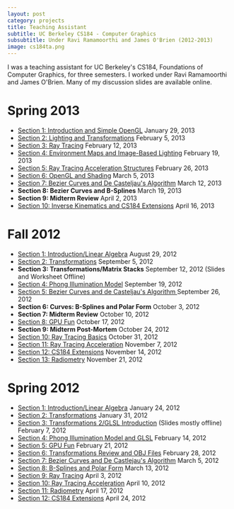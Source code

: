 ```yaml
---
layout: post
category: projects
title: Teaching Assistant
subtitle: UC Berkeley CS184 - Computer Graphics
subsubtitle: Under Ravi Ramamoorthi and James O'Brien (2012-2013)
image: cs184ta.png
---
```

I was a teaching assistant for UC Berkeley's CS184, Foundations of 
Computer Graphics, for three semesters. I worked under Ravi Ramamoorthi
and James O'Brien. Many of my discussion slides are available online.

# Spring 2013
- [Section 1: Introduction and Simple OpenGL](http://s3.brandonwang.net/teaching/cs184sp13/s1.html) January 29, 2013
- [Section 2: Lighting and Transformations](http://s3.brandonwang.net/teaching/cs184sp13/s2.html) February 5, 2013
- [Section 3: Ray Tracing](http://s3.brandonwang.net/teaching/cs184sp13/s3.html) February 12, 2013
- [Section 4: Environment Maps and Image-Based Lighting](http://s3.brandonwang.net/teaching/cs184sp13/s4.html) February 19, 2013
- [Section 5: Ray Tracing Acceleration Structures](http://s3.brandonwang.net/teaching/cs184sp13/s5.html) February 26, 2013
- [Section 6: OpenGL and Shading](http://s3.brandonwang.net/teaching/cs184sp13/s6.html) March 5, 2013
- [Section 7: Bezier Curves and De Casteljau's Algorithm](http://s3.brandonwang.net/teaching/cs184sp13/s7.html) March 12, 2013
- **Section 8: Bezier Curves and B-Splines** March 19, 2013
- **Section 9: Midterm Review** April 2, 2013
- [Section 10: Inverse Kinematics and CS184 Extensions](http://s3.brandonwang.net/teaching/cs184sp13/s10.html) April 16, 2013

# Fall 2012

- [Section 1: Introduction/Linear Algebra](http://s3.brandonwang.net.s3-us-west-1.amazonaws.com/teaching/cs184fa12/s1.html) August 29, 2012
- [Section 2: Transformations](http://s3.brandonwang.net.s3-us-west-1.amazonaws.com/teaching/cs184fa12/s2.html) September 5, 2012
- **Section 3: Transformations/Matrix Stacks** September 12, 2012 (Slides and Worksheet Offline)
- [Section 4: Phong Illumination Model](http://s3.brandonwang.net.s3-us-west-1.amazonaws.com/teaching/cs184fa12/s4.html) September 19, 2012
- [Section 5: Bezier Curves and de Casteljau's Algorithm ](http://s3.brandonwang.net.s3-us-west-1.amazonaws.com/teaching/cs184fa12/s5.html) September 26, 2012
- **Section 6: Curves: B-Splines and Polar Form** October 3, 2012
- **Section 7: Midterm Review** October 10, 2012
- [Section 8: GPU Fun](http://s3.brandonwang.net.s3-us-west-1.amazonaws.com/teaching/cs184fa12/s8.html) October 17, 2012
- **Section 9: Midterm Post-Mortem** October 24, 2012
- [Section 10: Ray Tracing Basics](http://s3.brandonwang.net.s3-us-west-1.amazonaws.com/teaching/cs184fa12/s10.html) October 31, 2012
- [Section 11: Ray Tracing Acceleration](http://s3.brandonwang.net.s3-us-west-1.amazonaws.com/teaching/cs184fa12/s11.html) November 7, 2012
- [Section 12: CS184 Extensions](http://s3.brandonwang.net.s3-us-west-1.amazonaws.com/teaching/cs184fa12/s12.html) November 14, 2012
- [Section 13: Radiometry](http://s3.brandonwang.net.s3-us-west-1.amazonaws.com/teaching/cs184fa12/s13.html) November 21, 2012

# Spring 2012

- [Section 1: Introduction/Linear Algebra](http://s3.brandonwang.net.s3-us-west-1.amazonaws.com/teaching/cs184sp12/s1.html) January 24, 2012
- [Section 2: Transformations](http://s3.brandonwang.net.s3-us-west-1.amazonaws.com/teaching/cs184sp12/s2.html) January 31, 2012
- [Section 3: Transformations 2/GLSL Introduction](http://s3.brandonwang.net.s3-us-west-1.amazonaws.com/teaching/cs184sp12/s3.html) (Slides mostly offline) February 7, 2012
- [Section 4: Phong Illumination Model and GLSL](http://s3.brandonwang.net.s3-us-west-1.amazonaws.com/teaching/cs184sp12/s4.html) February 14, 2012
- [Section 5: GPU Fun](http://s3.brandonwang.net.s3-us-west-1.amazonaws.com/teaching/cs184sp12/s5.html) February 21, 2012
- [Section 6: Transformations Review and OBJ Files](http://s3.brandonwang.net.s3-us-west-1.amazonaws.com/teaching/cs184sp12/s6.html) February 28, 2012
- [Section 7: Bezier Curves and De Castlejau's Algorithm](http://s3.brandonwang.net.s3-us-west-1.amazonaws.com/teaching/cs184sp12/s7.html) March 5, 2012
- [Section 8: B-Splines and Polar Form](http://s3.brandonwang.net.s3-us-west-1.amazonaws.com/teaching/cs184sp12/s8.html) March 13, 2012
- [Section 9: Ray Tracing](http://s3.brandonwang.net.s3-us-west-1.amazonaws.com/teaching/cs184sp12/s9.html) April 3, 2012
- [Section 10: Ray Tracing Acceleration](http://s3.brandonwang.net.s3-us-west-1.amazonaws.com/teaching/cs184sp12/s10.html) April 10, 2012
- [Section 11: Radiometry](http://s3.brandonwang.net.s3-us-west-1.amazonaws.com/teaching/cs184sp12/s11.html) April 17, 2012
- [Section 12: CS184 Extensions](http://s3.brandonwang.net.s3-us-west-1.amazonaws.com/teaching/cs184sp12/s12.html) April 24, 2012
